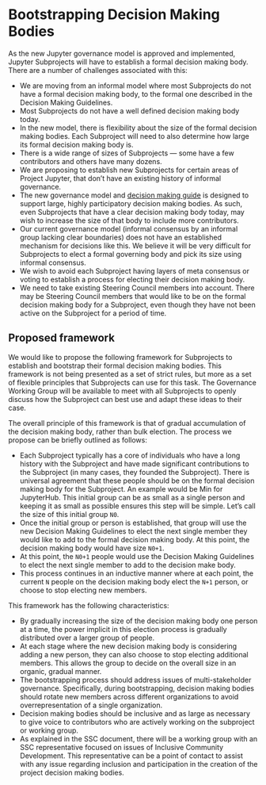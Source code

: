 # Bootstrapping Decision Making Bodies

As the new Jupyter governance model is approved and implemented, Jupyter Subprojects will have to establish a formal decision making body. There are a number of challenges associated with this:

- We are moving from an informal model where most Subprojects do not have a formal decision making body, to the formal one described in the Decision Making Guidelines.
- Most Subprojects do not have a well defined decision making body today.
- In the new model, there is flexibility about the size of the formal decision making bodies. Each Subproject will need to also determine how large its formal decision making body is.
- There is a wide range of sizes of Subprojects &mdash; some have a few contributors and others have many dozens.
- We are proposing to establish new Subprojects for certain areas of Project Jupyter, that don’t have an existing history of informal governance.
- The new governance model and [decision making guide](decision_making.md) is designed to support large, highly participatory decision making bodies. As such, even Subprojects that have a clear decision making body today, may wish to increase the size of that body to include more contributors.
- Our current governance model (informal consensus by an informal group lacking clear boundaries) does not have an established mechanism for decisions like this. We believe it will be very difficult for Subprojects to elect a formal governing body and pick its size using informal consensus.
- We wish to avoid each Subproject having layers of meta consensus or voting to establish a process for electing their decision making body.
- We need to take existing Steering Council members into account. There may be Steering Council members that would like to be on the formal decision making body for a Subproject, even though they have not been active on the Subproject for a period of time.

## Proposed framework

We would like to propose the following framework for Subprojects to establish and bootstrap their formal decision making bodies. This framework is not being presented as a set of strict rules, but more as a set of flexible principles that Subprojects can use for this task. The Governance Working Group will be available to meet with all Subprojects to openly discuss how the Subproject can best use and adapt these ideas to their case.

The overall principle of this framework is that of gradual accumulation of the decision making body, rather than bulk election. The process we propose can be briefly outlined as follows:


- Each Subproject typically has a core of individuals who have a long history with the Subproject and have made significant contributions to the Subproject (in many cases, they founded the Subproject). There is universal agreement that these people should be on the formal decision making body for the Subproject. An example would be Min for JupyterHub. This initial group can be as small as a single person and keeping it as small as possible ensures this step will be simple. Let’s call the size of this initial group `N0`.
- Once the initial group or person is established, that group will use the new Decision Making Guidelines to elect the next single member they would like to add to the formal decision making body. At this point, the decision making body would have size `N0+1`.
- At this point, the `N0+1` people would use the Decision Making Guidelines to elect the next single member to add to the decision make body.
- This process continues in an inductive manner where at each point, the current `N` people on the decision making body elect the `N+1` person, or choose to stop electing new members.

This framework has the following characteristics:

- By gradually increasing the size of the decision making body one person at a time, the power implicit in this election process is gradually distributed over a larger group of people.
- At each stage where the new decision making body is considering adding a new person, they can also choose to stop electing additional members. This allows the group to decide on the overall size in an organic, gradual manner.
- The bootstrapping process should address issues of multi-stakeholder governance. Specifically, during bootstrapping, decision making bodies should rotate new members across different organizations to avoid overrepresentation of a single organization.
- Decision making bodies should be inclusive and as large as necessary to give voice to contributors who are actively working on the subproject or working group.
- As explained in the SSC document, there will be a working group with an SSC representative focused on issues of Inclusive Community Development. This representative can be a point of contact to assist with any issue regarding inclusion and participation in the creation of the project decision making bodies.
